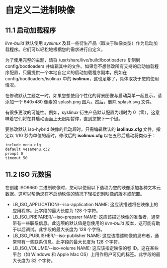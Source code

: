 # 自定义二进制映像

## 11.1 启动加载程序

_live-build_ 默认使用 _syslinux_ 及其一些衍生产品（取决于映像类型）作为启动加载程序。它们可以轻松地根据您的需求进行自定义。

为了使用完整的主题，请将 /usr/share/live/build/bootloaders 复制到 config/bootloaders 并编辑其中的文件。如果您不想修改所有支持的启动加载程序配置，只需提供一个本地自定义的启动加载程序副本，例如在 config/bootloaders/isolinux 中的 **isolinux**，这也足够了，具体取决于您的使用情况。

在修改默认主题之一时，如果您想使用个性化的背景图像与启动菜单一起显示，请添加一个 640x480 像素的 splash.png 图片。然后，删除 splash.svg 文件。

有很多更改的可能性。例如，syslinux 衍生产品默认配置为超时为 0（零），这意味着它们将在其启动画面上无限期暂停，直到您按下一个键。

要修改默认 iso-hybrid 映像的启动超时，只需编辑默认的 **isolinux.cfg** 文件，指定以 1/10 秒为单位的超时。修改后的 **isolinux.cfg** 以在五秒后启动将类似于：

```
include menu.cfg  
default vesamenu.c32  
prompt 0  
timeout 50  
```

## 11.2 ISO 元数据

在创建 ISO9660 二进制映像时，您可以使用以下选项为您的映像添加各种文本元数据。这可以帮助您在不启动映像的情况下轻松识别映像的版本或配置。

- LB_ISO_APPLICATION/--iso-application NAME: 这应该描述将在映像上的应用程序。此字段的最大长度为 128 个字符。
- LB_ISO_PREPARER/--iso-preparer NAME: 这应该描述映像的准备者，通常带有一些联系信息。此选项的默认值是您使用的 _live-build_ 版本，这可能有助于以后调试。此字段的最大长度为 128 个字符。
- LB_ISO_PUBLISHER/--iso-publisher NAME: 这应该描述映像的发布者，通常带有一些联系信息。此字段的最大长度为 128 个字符。
- LB_ISO_VOLUME/--iso-volume NAME: 这应该指定映像的卷 ID。这在某些平台（如 Windows 和 Apple Mac OS）上用作用户可见的标签。此字段的最大长度为 32 个字符。 